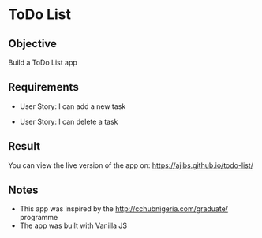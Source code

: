 # ToDo List


## Objective
Build a ToDo List app 


## Requirements

* User Story: I can add a new task

* User Story: I can delete a task


## Result

You can view the live version of the app on: https://ajibs.github.io/todo-list/


## Notes
* This app was inspired by the http://cchubnigeria.com/graduate/ programme
* The app was built with Vanilla JS
